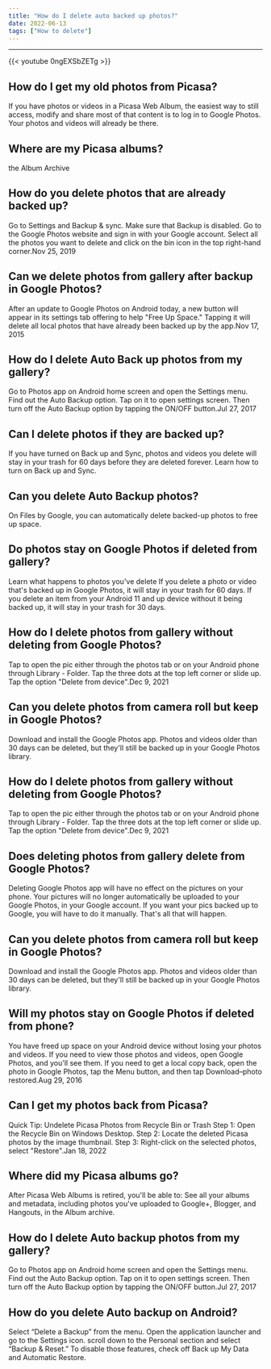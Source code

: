 ```yaml
---
title: "How do I delete auto backed up photos?"
date: 2022-06-13
tags: ["How to delete"]
---
```


---
{{< youtube 0ngEXSbZETg >}}
## How do I get my old photos from Picasa?
If you have photos or videos in a Picasa Web Album, the easiest way to still access, modify and share most of that content is to log in to Google Photos. Your photos and videos will already be there.

## Where are my Picasa albums?
the Album Archive

## How do you delete photos that are already backed up?
Go to Settings and Backup & sync. Make sure that Backup is disabled. Go to the Google Photos website and sign in with your Google account. Select all the photos you want to delete and click on the bin icon in the top right-hand corner.Nov 25, 2019

## Can we delete photos from gallery after backup in Google Photos?
After an update to Google Photos on Android today, a new button will appear in its settings tab offering to help "Free Up Space." Tapping it will delete all local photos that have already been backed up by the app.Nov 17, 2015

## How do I delete Auto Back up photos from my gallery?
Go to Photos app on Android home screen and open the Settings menu. Find out the Auto Backup option. Tap on it to open settings screen. Then turn off the Auto Backup option by tapping the ON/OFF button.Jul 27, 2017

## Can I delete photos if they are backed up?
If you have turned on Back up and Sync, photos and videos you delete will stay in your trash for 60 days before they are deleted forever. Learn how to turn on Back up and Sync.

## Can you delete Auto Backup photos?
On Files by Google, you can automatically delete backed-up photos to free up space.

## Do photos stay on Google Photos if deleted from gallery?
Learn what happens to photos you've delete If you delete a photo or video that's backed up in Google Photos, it will stay in your trash for 60 days. If you delete an item from your Android 11 and up device without it being backed up, it will stay in your trash for 30 days.

## How do I delete photos from gallery without deleting from Google Photos?
Tap to open the pic either through the photos tab or on your Android phone through Library - Folder. Tap the three dots at the top left corner or slide up. Tap the option "Delete from device".Dec 9, 2021

## Can you delete photos from camera roll but keep in Google Photos?
Download and install the Google Photos app. Photos and videos older than 30 days can be deleted, but they'll still be backed up in your Google Photos library.

## How do I delete photos from gallery without deleting from Google Photos?
Tap to open the pic either through the photos tab or on your Android phone through Library - Folder. Tap the three dots at the top left corner or slide up. Tap the option "Delete from device".Dec 9, 2021

## Does deleting photos from gallery delete from Google Photos?
Deleting Google Photos app will have no effect on the pictures on your phone. Your pictures will no longer automatically be uploaded to your Google Photos, in your Google account. If you want your pics backed up to Google, you will have to do it manually. That's all that will happen.

## Can you delete photos from camera roll but keep in Google Photos?
Download and install the Google Photos app. Photos and videos older than 30 days can be deleted, but they'll still be backed up in your Google Photos library.

## Will my photos stay on Google Photos if deleted from phone?
You have freed up space on your Android device without losing your photos and videos. If you need to view those photos and videos, open Google Photos, and you'll see them. If you need to get a local copy back, open the photo in Google Photos, tap the Menu button, and then tap Download–photo restored.Aug 29, 2016

## Can I get my photos back from Picasa?
Quick Tip: Undelete Picasa Photos from Recycle Bin or Trash Step 1: Open the Recycle Bin on Windows Desktop. Step 2: Locate the deleted Picasa photos by the image thumbnail. Step 3: Right-click on the selected photos, select "Restore".Jan 18, 2022

## Where did my Picasa albums go?
After Picasa Web Albums is retired, you'll be able to: See all your albums and metadata, including photos you've uploaded to Google+, Blogger, and Hangouts, in the Album archive.

## How do I delete Auto backup photos from my gallery?
Go to Photos app on Android home screen and open the Settings menu. Find out the Auto Backup option. Tap on it to open settings screen. Then turn off the Auto Backup option by tapping the ON/OFF button.Jul 27, 2017

## How do you delete Auto backup on Android?
Select “Delete a Backup” from the menu. Open the application launcher and go to the Settings icon. scroll down to the Personal section and select “Backup & Reset.” To disable those features, check off Back up My Data and Automatic Restore.

